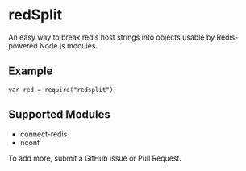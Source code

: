 redSplit
========

An easy way to break redis host strings into objects usable by Redis-powered Node.js modules.

## Example

    var red = require("redsplit");
    

## Supported Modules

* connect-redis
* nconf

To add more, submit a GitHub issue or Pull Request.